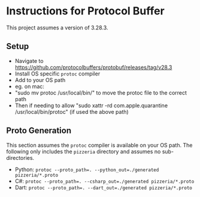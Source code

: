# Instructions for Protocol Buffer

This project assumes a version of 3.28.3.

## Setup

- Navigate to https://github.com/protocolbuffers/protobuf/releases/tag/v28.3
- Install OS specific `protoc` compiler
- Add to your OS path
- eg. on mac:
- "sudo mv protoc /usr/local/bin/" to move the protoc file to the correct path
- Then if needing to allow "sudo xattr -rd com.apple.quarantine /usr/local/bin/protoc" (if used the above path)

## Proto Generation

This section assumes the `protoc` compiler is available on your OS path. The following only includes the `pizzeria` directory and assumes no sub-directories.

- Python: `protoc --proto_path=. --python_out=./generated pizzeria/*.proto`
- C#: `protoc --proto_path=. --csharp_out=./generated pizzeria/*.proto`
- Dart: `protoc --proto_path=. --dart_out=./generated pizzeria/*.proto`

